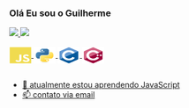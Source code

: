 ### Olá Eu sou o Guilherme


 <div>
  <a href="https://github.com/Guilherme-Cabral">
  <img height="140em" src="https://github-readme-stats.vercel.app/api?username=Guilherme-Cabral&show_icons=true&theme=algolia&include_all_commits=true&count_private=true"/>
  <img  height="140em" src="https://github-readme-stats.vercel.app/api/top-langs/?username=Guilherme-Cabral&layout=compact&langs_count=7&theme=algolia"/>
</div>
  
  <div style="display: inline_block"><br>
  <img align="center" alt="Icon-Js" height="30" width="40" src="https://raw.githubusercontent.com/devicons/devicon/master/icons/javascript/javascript-plain.svg">
  <img align="center" alt="Icon-Python" height="30" width="40" src="https://raw.githubusercontent.com/devicons/devicon/master/icons/python/python-original.svg">
  <img align="center" alt="Icon-C" height="30" width="40" src="https://raw.githubusercontent.com/devicons/devicon/master/icons/c/c-original.svg"> 
  <img align="center" alt="Icon-Cpp" height="30" width="40" src="https://raw.githubusercontent.com/devicons/devicon/master/icons/cplusplus/cplusplus-original.svg">

</div>


  ##
 
- 🌱 atualmente estou aprendendo JavaScript
- 📫 contato via email
